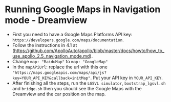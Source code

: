 # Running Google Maps in Navigation mode - Dreamview

* First you need to have a Google Maps Platforms API key: `https://developers.google.com/maps/documentation`.
* Follow the instructions in 4.1 at (https://github.com/ApolloAuto/apollo/blob/master/docs/howto/how_to_use_apollo_2.5_navigation_mode.md). 
* Change `map: "BaiduMap"` to `map: "GoogleMap"`
* In the `mapAPiUrl`: replace the url with this one `"https://maps.googleapis.com/maps/api/js?key=YOUR_API_KEY&callback=initMap"`. Put your API key in `YOUR_API_KEY`.
* After finishing all the steps, run the `LGSVL simulator`, `bootstrap_lgsvl.sh` and `bridge.sh` then you should see the Google Maps with the Dreamview and the car position on the map.  


